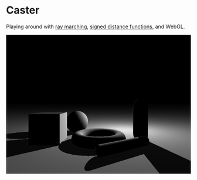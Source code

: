 # Caster

Playing around with [ray marching](http://jamie-wong.com/2016/07/15/ray-marching-signed-distance-functions/), [signed distance functions](https://en.wikipedia.org/wiki/Signed_distance_function), and WebGL.

![basic](img/screenshot.png)
